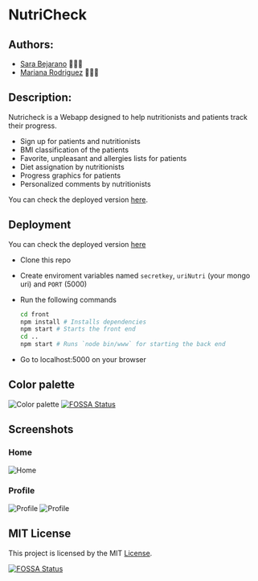 # NutriCheck

## Authors:

* [Sara Bejarano](https://sarabepu.github.io/website) 👩‍💻💃
* [Mariana Rodriguez](https://mrodriguez21.github.io) 👩‍💻🤘

## Description:

Nutricheck is a Webapp designed to help nutritionists and patients track their progress.

- Sign up for patients and nutritionists
- BMI classification of the patients
- Favorite, unpleasant and allergies lists for patients
- Diet assignation by nutritionists
- Progress graphics for patients
- Personalized comments by nutritionists

You can check the deployed version [here](https://nutricheck.herokuapp.com/).

## Deployment

You can check the deployed version [here](https://nutricheck.herokuapp.com/)
- Clone this repo

- Create enviroment variables named `secretkey`, `uriNutri` (your mongo uri) and `PORT` (5000)

- Run the following commands

  ```bash
  cd front
  npm install # Installs dependencies
  npm start # Starts the front end
  cd ..
  npm start # Runs `node bin/www` for starting the back end
  ```

- Go to localhost:5000 on your browser

## Color palette

![Color palette](https://i.imgur.com/Ra6uGpf.png)
[![FOSSA Status](https://app.fossa.io/api/projects/git%2Bgithub.com%2Fsarabepu%2FNutriCheck.svg?type=shield)](https://app.fossa.io/projects/git%2Bgithub.com%2Fsarabepu%2FNutriCheck?ref=badge_shield)

## Screenshots

### Home
![Home](https://i.imgur.com/5L651lC.jpg)

### Profile
![Profile](https://i.imgur.com/HfJh7vm.png)
![Profile](https://i.imgur.com/MONY2sx.png)

## MIT License

This project is licensed by the MIT [License](https://github.com/sarabepu/NutriCheck/blob/master/LICENSE).



[![FOSSA Status](https://app.fossa.io/api/projects/git%2Bgithub.com%2Fsarabepu%2FNutriCheck.svg?type=large)](https://app.fossa.io/projects/git%2Bgithub.com%2Fsarabepu%2FNutriCheck?ref=badge_large)